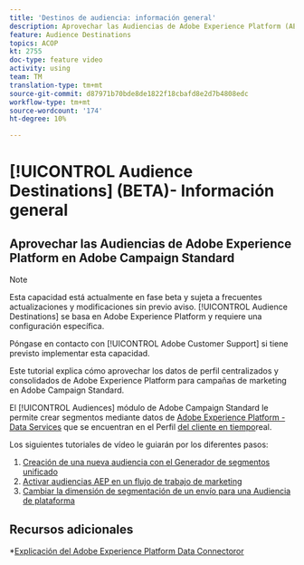 ```yaml
---
title: 'Destinos de audiencia: información general'
description: Aprovechar las Audiencias de Adobe Experience Platform (AEP) en Adobe Campaign Standard (ACS)
feature: Audience Destinations
topics: ACOP
kt: 2755
doc-type: feature video
activity: using
team: TM
translation-type: tm+mt
source-git-commit: d87971b70bde8de1822f18cbafd8e2d7b4808edc
workflow-type: tm+mt
source-wordcount: '174'
ht-degree: 10%

---
```



# [!UICONTROL Audience Destinations] (BETA)- Información general

## Aprovechar las Audiencias de Adobe Experience Platform en Adobe Campaign Standard

>[!NOTE]
>
>Esta capacidad está actualmente en fase beta y sujeta a frecuentes actualizaciones y modificaciones sin previo aviso. [!UICONTROL Audience Destinations] se basa en Adobe Experience Platform y requiere una configuración específica.
>
>Póngase en contacto con [!UICONTROL Adobe Customer Support] si tiene previsto implementar esta capacidad.


Este tutorial explica cómo aprovechar los datos de perfil centralizados y consolidados de Adobe Experience Platform para campañas de marketing en Adobe Campaign Standard.

El [!UICONTROL Audiences] módulo de Adobe Campaign Standard le permite crear segmentos mediante datos de [Adobe Experience Platform - Data Services](https://www.adobe.io/apis/experienceplatform/home/services.html) que se encuentran en el Perfil [del cliente en tiempo](https://docs.adobe.com/content/help/en/platform-learn/tutorials/profiles/understanding-the-real-time-customer-profile.html)real.

Los siguientes tutoriales de vídeo le guiarán por los diferentes pasos:

1. [Creación de una nueva audiencia con el Generador de segmentos unificado](/help/profiles-and-audiences/audience-destinations/creating-audiences-using-segment-builder.md)
2. [Activar audiencias AEP en un flujo de trabajo de marketing](/help/profiles-and-audiences/audience-destinations/activating-aep-audiences.md)
3. [Cambiar la dimensión de segmentación de un envío para una Audiencia de plataforma](/help/profiles-and-audiences/audience-destinations/changing-targeting-dimension.md)

## Recursos adicionales

*[Explicación del Adobe Experience Platform Data Connectoror](/help/administrating/adobe-experience-platform-data-connector/understanding-the-adobe-experience-platform-data-connector.md)

